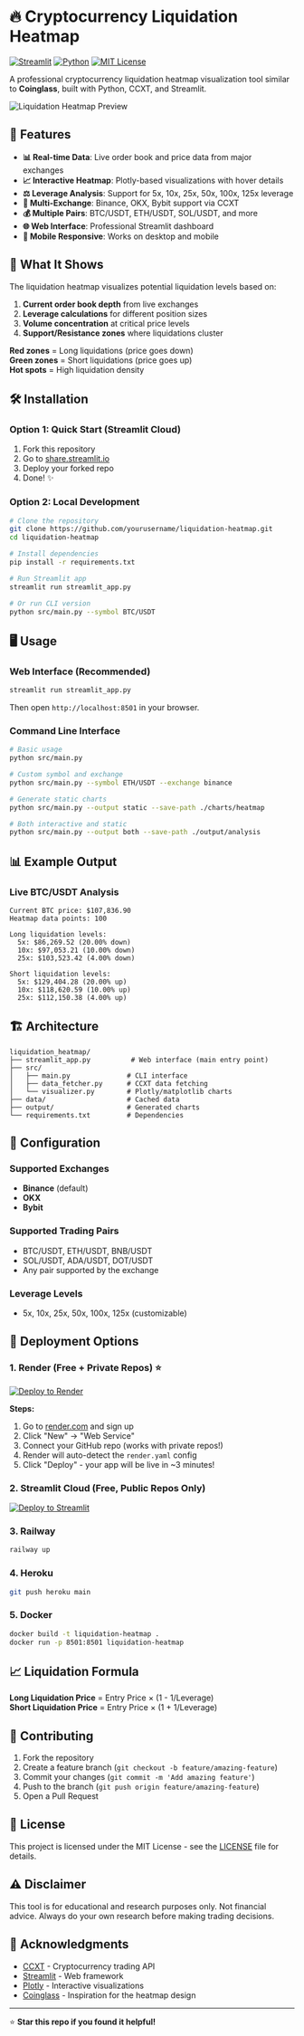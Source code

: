 # 🔥 Cryptocurrency Liquidation Heatmap

[![Streamlit](https://img.shields.io/badge/Streamlit-FF4B4B?style=for-the-badge&logo=streamlit&logoColor=white)](https://streamlit.io/)
[![Python](https://img.shields.io/badge/Python-3776AB?style=for-the-badge&logo=python&logoColor=white)](https://python.org/)
[![MIT License](https://img.shields.io/badge/License-MIT-green.svg?style=for-the-badge)](LICENSE)

A professional cryptocurrency liquidation heatmap visualization tool similar to **Coinglass**, built with Python, CCXT, and Streamlit.

![Liquidation Heatmap Preview](https://via.placeholder.com/800x400/0d1117/ffffff?text=Liquidation+Heatmap+Preview)

## 🚀 Features

- **📊 Real-time Data**: Live order book and price data from major exchanges
- **📈 Interactive Heatmap**: Plotly-based visualizations with hover details  
- **⚖️ Leverage Analysis**: Support for 5x, 10x, 25x, 50x, 100x, 125x leverage
- **🔄 Multi-Exchange**: Binance, OKX, Bybit support via CCXT
- **💰 Multiple Pairs**: BTC/USDT, ETH/USDT, SOL/USDT, and more
- **🌐 Web Interface**: Professional Streamlit dashboard
- **📱 Mobile Responsive**: Works on desktop and mobile

## 🎯 What It Shows

The liquidation heatmap visualizes potential liquidation levels based on:

1. **Current order book depth** from live exchanges
2. **Leverage calculations** for different position sizes
3. **Volume concentration** at critical price levels
4. **Support/Resistance zones** where liquidations cluster

**Red zones** = Long liquidations (price goes down)  
**Green zones** = Short liquidations (price goes up)  
**Hot spots** = High liquidation density

## 🛠️ Installation

### Option 1: Quick Start (Streamlit Cloud)
1. Fork this repository
2. Go to [share.streamlit.io](https://share.streamlit.io)
3. Deploy your forked repo
4. Done! ✨

### Option 2: Local Development
```bash
# Clone the repository
git clone https://github.com/yourusername/liquidation-heatmap.git
cd liquidation-heatmap

# Install dependencies
pip install -r requirements.txt

# Run Streamlit app
streamlit run streamlit_app.py

# Or run CLI version
python src/main.py --symbol BTC/USDT
```

## 🖥️ Usage

### Web Interface (Recommended)
```bash
streamlit run streamlit_app.py
```
Then open `http://localhost:8501` in your browser.

### Command Line Interface
```bash
# Basic usage
python src/main.py

# Custom symbol and exchange
python src/main.py --symbol ETH/USDT --exchange binance

# Generate static charts
python src/main.py --output static --save-path ./charts/heatmap

# Both interactive and static
python src/main.py --output both --save-path ./output/analysis
```

## 📊 Example Output

### Live BTC/USDT Analysis
```
Current BTC price: $107,836.90
Heatmap data points: 100

Long liquidation levels:
  5x: $86,269.52 (20.00% down)
  10x: $97,053.21 (10.00% down)
  25x: $103,523.42 (4.00% down)

Short liquidation levels:
  5x: $129,404.28 (20.00% up)
  10x: $118,620.59 (10.00% up)
  25x: $112,150.38 (4.00% up)
```

## 🏗️ Architecture

```
liquidation_heatmap/
├── streamlit_app.py          # Web interface (main entry point)
├── src/
│   ├── main.py              # CLI interface
│   ├── data_fetcher.py      # CCXT data fetching
│   └── visualizer.py        # Plotly/matplotlib charts
├── data/                    # Cached data
├── output/                  # Generated charts
└── requirements.txt         # Dependencies
```

## 🔧 Configuration

### Supported Exchanges
- **Binance** (default)
- **OKX** 
- **Bybit**

### Supported Trading Pairs
- BTC/USDT, ETH/USDT, BNB/USDT
- SOL/USDT, ADA/USDT, DOT/USDT
- Any pair supported by the exchange

### Leverage Levels
- 5x, 10x, 25x, 50x, 100x, 125x (customizable)

## 🚀 Deployment Options

### 1. Render (Free + Private Repos) ⭐
[![Deploy to Render](https://render.com/images/deploy-to-render-button.svg)](https://render.com/deploy)

**Steps:**
1. Go to [render.com](https://render.com) and sign up
2. Click "New" → "Web Service"  
3. Connect your GitHub repo (works with private repos!)
4. Render will auto-detect the `render.yaml` config
5. Click "Deploy" - your app will be live in ~3 minutes!

### 2. Streamlit Cloud (Free, Public Repos Only)
[![Deploy to Streamlit](https://static.streamlit.io/badges/streamlit_badge_black_white.svg)](https://share.streamlit.io/new?repo=vsching/liquidation-heatmap&branch=main&mainModule=streamlit_app.py)

### 3. Railway
```bash
railway up
```

### 4. Heroku
```bash
git push heroku main
```

### 5. Docker
```bash
docker build -t liquidation-heatmap .
docker run -p 8501:8501 liquidation-heatmap
```

## 📈 Liquidation Formula

**Long Liquidation Price** = Entry Price × (1 - 1/Leverage)  
**Short Liquidation Price** = Entry Price × (1 + 1/Leverage)

## 🤝 Contributing

1. Fork the repository
2. Create a feature branch (`git checkout -b feature/amazing-feature`)
3. Commit your changes (`git commit -m 'Add amazing feature'`)
4. Push to the branch (`git push origin feature/amazing-feature`)
5. Open a Pull Request

## 📄 License

This project is licensed under the MIT License - see the [LICENSE](LICENSE) file for details.

## ⚠️ Disclaimer

This tool is for educational and research purposes only. Not financial advice. Always do your own research before making trading decisions.

## 🙏 Acknowledgments

- [CCXT](https://github.com/ccxt/ccxt) - Cryptocurrency trading API
- [Streamlit](https://streamlit.io/) - Web framework
- [Plotly](https://plotly.com/) - Interactive visualizations
- [Coinglass](https://coinglass.com/) - Inspiration for the heatmap design

---

⭐ **Star this repo if you found it helpful!**